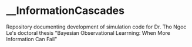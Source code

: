# __InformationCascades
Repository documenting development of simulation code for Dr. Tho Ngoc Le's doctoral thesis "Bayesian Observational Learrning: When More Information Can Fail"
